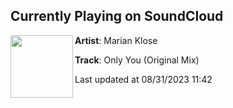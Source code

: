 ## Currently Playing on SoundCloud

[<img align="left" width="100" src="https://i1.sndcdn.com/artworks-HaiCO1HY5DghVyMm-DwztNA-t500x500.jpg">](https://soundcloud.com/marikproduction/only-you)

**Artist**: Marian Klose 

**Track**: Only You (Original Mix)

Last updated at 08/31/2023 11:42
